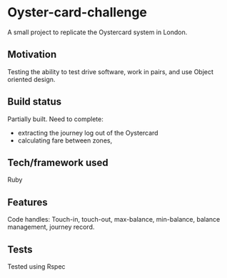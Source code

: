 #  Oyster-card-challenge
A small project to replicate the Oystercard system in London.

## Motivation
Testing the ability to test drive software, work in pairs, and use Object oriented design.

## Build status
Partially built. Need to complete:
* extracting the journey log out of the Oystercard
* calculating fare between zones,

## Tech/framework used
Ruby

## Features
Code handles: Touch-in, touch-out, max-balance, min-balance, balance management, journey record.

## Tests
Tested using Rspec

